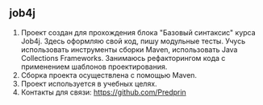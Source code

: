 ## job4j
1. Проект создан для прохождения блока "Базовый синтаксис" курса Job4j. Здесь оформляю свой код, пишу модульные тесты. Учусь использовать инструменты сборки Maven, использовать Java Collections Frameworks. Занимаюсь рефакторингом кода с применением шаблонов проектирования.
2. Сборка проекта осуществлена с помощью Maven. 
3. Проект используется в учебных целях.
4. Контакты для связи: https://github.com/Predprin
